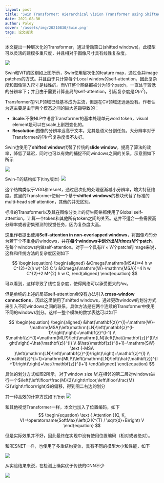 ```yaml
---
layout: post
title: 'Swin Transformer: Hierarchical Vision Transformer using ShiftedWindows'
date: 2021-08-30
author: Poley
cover: '/assets/img/20210830/Swin.png'
tags: 论文阅读
---
```


本文提出一种层次化的Transformer，通过滑动窗口(shifted windows)。此模型可以灵活的建模多重尺度，并且相对于图像尺寸具有线性复杂度。

![](/assets/img/20210830/SwinF1.png)

Swin和ViT的区别如上图所示，Swin使用层次化的feature map，通过合并image patches的方式。并且由于只计算每个Local window的self-attention，因此复杂度和图像输入尺寸是线性的。而ViT整个网络都被分为16个patch，一直处于较低的分辨率下；并且由于需要计算全局的self-attention，引起复杂度是$O(n^2)$。

Transformer在NLP领域已经基本成为主流，但是在CV领域还远远没有。作者认为这主要是由于两个模态之间的巨大差距导致的：

+ **Scale**:不像NLP中语言Transformer的基本处理单元word token，visual element是可以在scale上剧烈变化的。
+ **Resolution**:图像的分辨率远高于文本，尤其是语义分割任务。大分辨率对于Transformer的$O(n^2)$复杂度很不友好。

Swin也使用了**shifted window**代替了传统的**slide window**，提高了算法的效率，降低了延迟，同时也可以有效的捕捉不同windows之间的关系。示意图如下所示

![](/assets/img/20210830/SwinF2.png)

Swin-T的结构如下(tiny版本)
![](/assets/img/20210830/SwinF3.png)

这个结构类似于VGG和resnet，通过层次化的处理逐渐减小分辨率，增大特征维度。这里的Transformer使用一个基于**shifted windows**的模块代替了标准的multi-head self attention，其他的并无区别。

标准的Transformer以及其在图像分类上的衍生网络都使用了Global self-attention，计算一个token和其他所有token之间的关系。这并不适合一些需要高分辨率或者密集预测的视觉任务，因为复杂度太高。

这里作者提出使用**Self-attention in non-overlapped windows**，将图像均匀分为若干个不重叠的windows，并在**每个windows中划分出$M /times M$个patch**，在每个windows内做self-attention。对于一个具有$H \times W$个patch的image来说，这样和传统方法的复杂度区别如下

$$ 
\begin{equation}
\begin{aligned}
&\Omega(\mathrm{MSA})=4 h w C^{2}+2(h w)^{2} C \\
&\Omega(\mathrm{W}-\mathrm{MSA})=4 h w C^{2}+2 M^{2} h w C,
\end{aligned}
\end{equation}
$$

可以看到，这样导致了线性复杂度，使得网络可以承受更大的$hw$。

但是单纯的上述的局部self-attention会没有办法引入**cross-window connections**，因此这里使用了shifted windows，通过更改window的划分方式来引入不同windows之间的联系。具体方法是在两个连续的Transformer中使用不同的windows划分。这样一整个模块的数学表达可以如下

$$
\begin{equation}
\begin{aligned}
&\hat{\mathbf{z}}^{l}=\mathrm{W}-\mathrm{MSA}\left(\mathrm{LN}\left(\mathbf{z}^{l-1}\right)\right)+\mathbf{z}^{l-1} \\
&\mathbf{z}^{l}=\mathrm{MLP}\left(\mathrm{LN}\left(\hat{\mathbf{z}}^{l}\right)\right)+\hat{\mathbf{z}}^{l} \\
&\hat{\mathbf{z}}^{l+1}=\mathrm{SW} \text {-MSA }\left(\mathrm{LN}\left(\mathbf{z}^{l}\right)\right)+\mathbf{z}^{l} \\
&\mathbf{z}^{l+1}=\mathrm{MLP}\left(\mathrm{LN}\left(\hat{\mathbf{z}}^{l+1}\right)\right)+\hat{\mathbf{z}}^{l+1}
\end{aligned}
\end{equation}
$$

具体的划分方式如图2所示，对于window size $M$,在相邻的第二层对windows进行一个$\left(\left\lfloor\frac{M}{2}\right\rfloor,\left\lfloor\frac{M}{2}\right\rfloor\right)$的偏移，得到图二右边的划分

其一种高效的计算方式如下所示
![](/assets/img/20210830/SwinF4.png)

和其他视觉Transformer一样，本文也加入了位置编码，如下
$$
\begin{equation}
\text { Attention }(Q, K, V)=\operatorname{SoftMax}\left(Q K^{T} / \sqrt{d}+B\right) V
\end{equation}
$$

但是实际效果并不好，因此最终在实现中没有使用位置编码（相对或者绝对）。

和RESNET一样，也使用了多重结构变体，具有不同的模型大小和性能，如下

![](/assets/img/20210830/SwinV1.png)

从实验结果来说，在检测上确实优于传统的CNN不少

![](/assets/img/20210830/SwinT2.png)